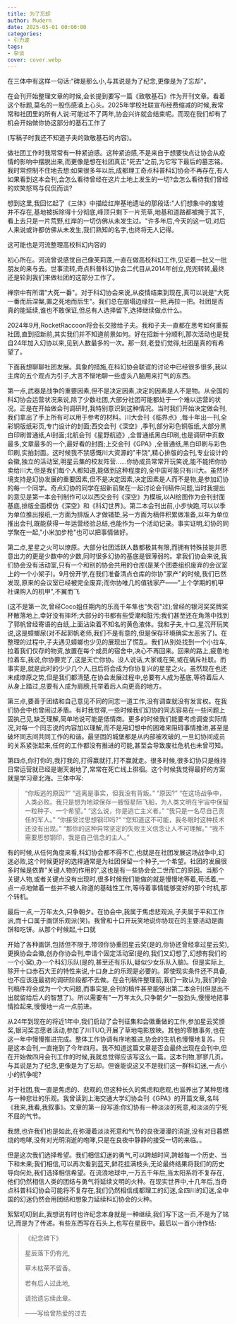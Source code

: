```yaml
---
title: 为了忘却
author: Mudern
date: 2025-05-01 00:00:00
categories: 
- 引力波
tags:
- 杂谈
cover: cover.webp
---
```


在三体中有这样一句话:"碑是那么小,与其说是为了纪念,更像是为了忘却"。

在会刊开始整理文章的时候,会长提到要写一篇《致敬基石》作为开刊文章。看着这个标题,莫名的一股伤感涌上心头。2025年学校社联宣布经费缩减的时候,我常常和社团里的所有人说:可能过不了两年,协会兴许就会结束呢。而现在我们却有了机会开始做你协这部分的基石工作了

(写稿子时我还不知道子夫的致敬基石的内容)。

做社团工作时我常常有一种紧迫感。这种紧迫感,不是来自于想要快点让协会从疫情的影响中摆脱出来,而更像是想在社团真正"死去"之前,为它写下最后的墓志铭。我时常控制不住地去想:如果很多年以后,成都理工奇点科普科幻协会不再存在,有人如果看到这本会刊,会怎么看待曾经在这片土地上发生的一切?会怎么看待我们曾经的欢笑怒骂与侃侃而谈?

想到这里,我回忆起了《三体》中描绘红岸基地遗址的那段话:"人们想象中的废墟并不存在,基地被拆除得十分彻底,峰顶只剩下一片荒草,地基和道路都被掩于其下,看上去只是一片荒野,红岸的一切仿佛从未发生过。"许多年后,今天的这一切,对后人来说或许都仿佛从未发生,我们熟知的名字,也终将无人记得。

这可能也是河流整理高校科幻内容的

初心所在。河流曾说感觉自己像芙莉莲,一直在做高校科幻工作,见证着一批又一批朋友的来与去。世事流转,奇点科普科幻协会二代目从2014年创立,兜兜转转,最终还是轮到我们来做社团的这部分工作了。

禅宗中有所谓"大死一番"。对于科幻协会来说,从疫情结束到现在,真可以说是"大死一番而后涅槃,置之死地而后生"。我们总在崩塌边缘拉一把,再拉一把。社团是否真的能延续,谁也不敢保证,但总有人选择留下,选择继续做点什么。

2024年9月,RocketRaccoon将会长交接给子夫。我和子夫一直都在思考如何重振社团,直到招新前,其实我们并不知道前景如何。好在招新十分顺利,那次活动也是我自24年加入幻协以来,见到人数最多的一次。那一刻,老登们觉得,社团是真的有希望了。

下面我想聊聊社团发展。具象的措施,在科幻协会联谊的讨论中已经很多很多,我以主席的五个观点为引子,大言不惭地聊一些虚头八脑用来打气的东西。

第一点,武器是战争的重要因素,但不是决定因素,决定的因素是人不是物。从全国的科幻协会运营状况来说,除了少数社团,大部分社团可能都处于一个难以运营的状况。正是在开始做会刊调研时,我特别意识到这种情况。当时我们开始决定做会刊,我们拿出了手上所有可以用于参考的材料。川大会刊《临界点》,每十年出一刊,全彩铜版纸彩页,专门设计的封面;西交会刊《深空》,季刊,部分彩色铜版纸,大部分黑白印刷普通纸,AI封面;北航会刊《星野航迹》,全普通纸黑白印刷,也是调研中页数最多,文章最多的一个,最好看的封面;上交会刊《GPA》,全普通纸,黑白印刷与彩色印刷,实拍封面。这时候我不禁感慨川大资源的"丰饶",精心排版的会刊,专业设计的会徽,独立的活动室,明星云集的校友阵营……你协成员常常开玩笑说,能不能把你协卖给川大,但是我们每个人都知道,能做到这种程度的,全中国可能只有川大。虽然环境支持是幻协发展的重要因素,但不是决定因素,决定因素是人而不是物,是参加幻协的每一个同学。奇点幻协的同学在招新前聚在一起讨论会刊稿件问题,当时我提出的意见是第一本会刊制作可以以西交会刊《深空》为模板,以AI绘图作为会刊封面基底,排版全面模仿《深空》和《科幻世界》。第二本会刊出前,小步快跑,可以以季为单位推出报纸,一方面为排版人才做铺垫,另一方面为稿件积累做准备,以年为单位推出会刊,既能获得一年运营经验总结,也能作为一个活动记录。事实证明,幻协的同学聚在一起,"小米加步枪"也可以把事情做好。

第二点,星星之火可以燎原。大部分社团活跃人数都极其有限,而拥有特殊技能并愿意出力的更是少数中的少数,同时很多幻协的基底是很薄弱的。拿我们协会来说,我们协会没有活动室,只有一个和别的协会共用的仓库(是某个团委组织废弃的会议室上的一个小架子)。9月份开学,在我们准备清点仓库的你协"家产"的时候,我们已然发现,原来的会议室已经被完全废弃;而你协唯几的值钱家产——"上个学期的机甲社课购入的机甲",不翼而飞

(这不是第一次,曾经Coco姐任期内的乐高千年隼也"失窃"过);曾经的银河奖奖牌奖杯散落地上,幸好没有摔坏;大部分的书都有些受潮和脏污;我们甚至还在角落中找到了郭帆曾经寄语的白纸,上面沾染着不知名的黄色液体。我和子夫,十口,星沉开玩笑说,这是蟑螂尿(对不起郭帆老师,我们不是有意的,但是保存环境确实太恶劣了)。在整理的过程中,子夫遇见蟑螂也少见的展现出了慌乱。我们从别处找到一个小拉车,拉着我们仅存的物资,放置在每个成员的宿舍中,决心不再回来。回来的路上,疲惫地拉着车,我说,你协要完了,这是天亡你协。没人说话,大家或在笑,或在痛斥社联。而事实是,就是此时的少少几个人,日后将会成为你协复兴的星星之火。虽然现在也还未成燎原之势,但是我们都清楚,在协会发展过程中,总要有人成为基底,等待着后人从身上踏过,总要有人成为肩膀,托举着后人向更高的地方。

第三点,要善于团结和自己意见不同的同志一道工作,没有调查就没有发言权。在我们协会中也曾闹过矛盾。有时我觉得,一些时候我们幻协的同志容易在一些问题上固执己见,缺乏理解,简单地说可能是低情商。更多的时候我们能要考虑调查实际情况,对每一个同志说的内容加以理解,而不是用幻想中的困难来阻碍事情推进,甚至是破坏同志间共同工作的和谐。最坚固的城堡都是从内部被攻破的,一旦幻协间成员的关系紧张起来,任何的工作都没有推进的可能,甚至会导致废社危机也未曾可知。

第四点,你打你的,我打我的,打得赢就打,打不赢就走。很多时候,很多幻协只是维持日常运营就已经是谢天谢地了,常常在死亡线上徘徊。这个时候我觉得最好的方案就是学习章北海。三体中写:

> “你叛逃的原因?”
> “逃离是事实，但我没有背叛。”
> “原因?”
> “在这场战争中，人类必败。我只是想为地球保存一艘恒星际飞船，为人类文明在宇宙中保留一粒种子、一个希望。”
> “这么说，你是逃亡主义者。”
> “我只是一名尽自己责任的军人。”
> “你接受过思想钢印吗?”
> “您知道这不可能，我冬眠时这种技术还没有出现。”
> “那你的这种异常坚定的失败主义信念让人不可理解。”
> “我不需要思想钢印，我是自己信念的主人。”

有的时候,从任何角度来看,科幻协会都不得不亡,也就是在社团发展这场战争中,幻迷必败,这个时候更好的选择通常是为社团保留一个种子,一个希望。社团的发展很多时候是依靠"关键人物的作用的",这也是有一些协会会二世而亡的原因。当那个关键人物,或者关键点没有出现时,很多时候我们能做的就是慢慢地等着,苟活着,一点一点地做着一些并不被人称道的基础性工作,等待着事情能够变好的那个时机,那个转机。

最后一点,一万年太久,只争朝夕。在协会中,我属于焦虑悲观派,子夫属于平和工作派,而十口属于画饼乐观派(笑)。我曾和十口开玩笑地说你协现在的主要活动是画饼和吃饼。从那个时候起,十口就

开始了各种画饼,包括但不限于,带领你协重回星云奖(是的,你协还曾经拿过星云奖),更换协会会徽,创办你协会刊,申请个固定活动室(是的,我们又幻想了,幻想有我们的一个小窝),办一个科幻乐队(是的,甚至还有乐队,疑似少女乐队入脑)。但是实际上,除开十口赤石大王的特性来说,十口身上的乐观是必要的。即使现实条件还不具备,也不应该连最初的调研阶段都不去做。在会刊稿件整理前,我们一致认为,我们的会刊稿件将会成为一个大问题,而事实是,会刊的稿件甚至能够出第二本会刊(但是出不出就留给后人的智慧了)。所以需要有"一万年太久,只争朝夕"一股劲头,慢慢地把事情捡起来,慢慢地一点一点前进。

从24年到现在的将近1年中,我们启动了会刊征集和会徽重做的工作,参加星云奖颁奖,银河奖志愿者活动,参加了川TUO,开展了草地电影放映。其他的零散事务,也在这一年中慢慢推进完成。整体工作协调有序地推进,协会的生机也慢慢地复苏。只是这本会刊,一直拖到了今年四月。我不知道这篇文章是否会最终出现在会刊中,但在开始做四月会刊工作的时候,我就总觉得应该写这么一篇。这本刊物,寥寥几页。与其说是为了纪念,更像是为了忘却。但谁能说这又不是我们这一群科幻迷,一点小小的抗争呢?

对于社团,我一直是焦虑的、悲观的,但这种长久的焦虑和悲观,也滋养出了某种思绪与一种悲壮的乐观。我曾读到上海交通大学幻协会刊《GPA》的开篇文章,名叫《我来,我看,我叙事》。文章的第一段写道:你幻协有一种淡淡的死意,和淡淡的宁死不屈的气节。

我想,也许我们也是如此,在弥漫着淡淡死意和气节的良夜漫漫的消逝,没有对日暮燃烧的咆哮,没有对光明消逝的咆哮,只是在良夜中静静的接受一切的来临。。

但是这次我们选择希望。我们相信幻迷的勇气,可以跨越时间,跨越每一个历史、当下和未来;我们相信,可以再次看到蓝天,鲜花挂满枝头,无论最终结果将我们的历史导向何处,我们选择相信希望。在流浪地球中,一万五千年后,当太阳系将不复存在,他们仍然相信人类的团结与勇气将延续文明的火种。在现实世界中,十几年后,当奇点科普科幻协会可能将不复存在,我们仍然相信成都理工的幻迷,全四川的幻迷,全中国的幻迷仍然会用团结和想象力延续科幻协会的火种。

絮絮叨叨到此,我想说有时也许纪念本身就是一种继续,我们写下这一页,不是为了铭记,而是为了传递。有些东西写在石头上,也写在星辰中。最后以一首小诗作结:

> 《纪念碑下》
>
> 星辰落下仍有光,
>
> 草木枯荣不留香。
>
> 若有后人过此地,
>
> 请拾遗忘续此章。
>
> ——写给曾热爱的过去
